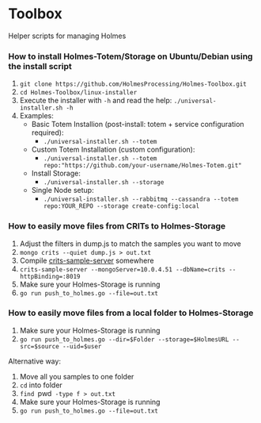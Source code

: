# Toolbox

Helper scripts for managing Holmes


### How to install Holmes-Totem/Storage on Ubuntu/Debian using the install script

1. `git clone https://github.com/HolmesProcessing/Holmes-Toolbox.git`
2. `cd Holmes-Toolbox/linux-installer`
3. Execute the installer with `-h` and read the help: `./universal-installer.sh -h`
4. Examples:
    - Basic Totem Installion (post-install: totem + service configuration required):
        - `./universal-installer.sh --totem`
    - Custom Totem Installation (custom configuration):
        - `./universal-installer.sh --totem repo:"https://github.com/your-username/Holmes-Totem.git"`
    - Install Storage:
        - `./universal-installer.sh --storage`
    - Single Node setup:
        - `./universal-installer.sh --rabbitmq --cassandra --totem repo:YOUR_REPO --storage create-config:local`


### How to easily move files from CRITs to Holmes-Storage

1. Adjust the filters in dump.js to match the samples you want to move
2. `mongo crits --quiet dump.js > out.txt`
3. Compile [crits-sample-server](https://github.com/cynexit/crits-sample-server) somewhere
4. `crits-sample-server --mongoServer=10.0.4.51 --dbName=crits --httpBinding=:8019`
5. Make sure your Holmes-Storage is running
6. `go run push_to_holmes.go --file=out.txt`


### How to easily move files from a local folder to Holmes-Storage

1. Make sure your Holmes-Storage is running
2. `go run push_to_holmes.go --dir=$Folder --storage=$HolmesURL --src=$source --uid=$user`

Alternative way:

1. Move all you samples to one folder
2. `cd` into folder
3. `find `pwd` -type f > out.txt`
4. Make sure your Holmes-Storage is running
5. `go run push_to_holmes.go --file=out.txt`

